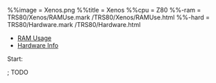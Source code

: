 %%image = Xenos.png
%%title = Xenos
%%cpu   = Z80
%%-ram  = TRS80/Xenos/RAMUse.mark /TRS80/Xenos/RAMUse.html
%%-hard = TRS80/Hardware.mark /TRS80/Hardware.html

* [RAM Usage](RAMUse.html)
* [Hardware Info](/TRS80/Hardware.html)

Start:

; TODO
